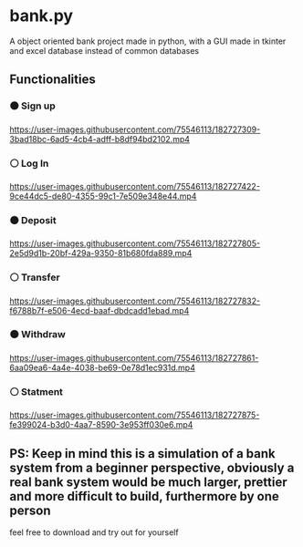 # bank.py
A object oriented bank project made in python, with a GUI made in tkinter and excel database instead of common databases


## Functionalities

### ⚫ Sign up

https://user-images.githubusercontent.com/75546113/182727309-3bad18bc-6ad5-4cb4-adff-b8df94bd2102.mp4

### ⚪ Log In

https://user-images.githubusercontent.com/75546113/182727422-9ce44dc5-de80-4355-99c1-7e509e348e44.mp4

### ⚫ Deposit

https://user-images.githubusercontent.com/75546113/182727805-2e5d9d1b-20bf-429a-9350-81b680fda889.mp4

### ⚪ Transfer

https://user-images.githubusercontent.com/75546113/182727832-f6788b7f-e506-4ecd-baaf-dbdcadd1ebad.mp4

### ⚫ Withdraw

https://user-images.githubusercontent.com/75546113/182727861-6aa09ea6-4a4e-4038-be69-0e78d1ec931d.mp4

### ⚪ Statment

https://user-images.githubusercontent.com/75546113/182727875-fe399024-b3d0-4aa7-8590-3e953ff030e6.mp4



## PS: Keep in mind this is a simulation of a bank system from a beginner perspective, obviously a real bank system would be much larger, prettier and more difficult to build, furthermore by one person

feel free to download and try out for yourself
